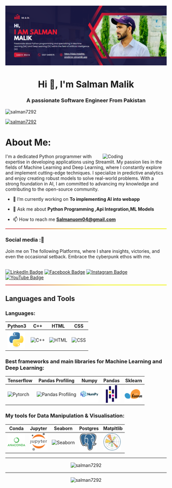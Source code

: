 [![MasterHead](https://raw.githubusercontent.com/Salman7292/Salman7292/main/Screenshot%202024-07-19%20001510.png)](https://your-link-here)


<h1 align="center">Hi 👋, I'm Salman Malik</h1>
<h3 align="center">A passionate Software Engineer From Pakistan</h3>

<p align="left"> <img src="https://komarev.com/ghpvc/?username=salman7292&label=Profile%20views&color=0e75b6&style=flat" alt="salman7292" /> </p>



<p align="left"> <a href="https://github.com/ryo-ma/github-profile-trophy"><img src="https://github-profile-trophy.vercel.app/?username=salman7292" alt="salman7292" /></a> </p>


<H1>About Me:</H1>  
<img align="right" alt="Coding" width="200" src="https://steamuserimages-a.akamaihd.net/ugc/1631947648964785474/81CBA15178466DD47195A239232202E78987B714/?imw=637&imh=358&ima=fit&impolicy=Letterbox&imcolor=%23000000&letterbox=true" />
<P>I'm a dedicated Python programmer with expertise in developing applications using Streamlit. My passion lies in the fields of Machine Learning and Deep Learning, where I constantly explore and implement cutting-edge techniques. I specialize in predictive analytics and enjoy creating robust models to solve real-world problems. With a strong foundation in AI, I am committed to advancing my knowledge and contributing to the open-source community.</P>


- 🔭 I’m currently working on **To implementing AI into webapp**

- 💬 Ask me about **Python Programming ,Api Integration,ML Models**

- 📫 How to reach me **Salmanuom04@gmail.com**

   
<hr style="border: none; height: 2px; background: linear-gradient(90deg, rgba(216,82,82,1) 13%, rgba(237,242,6,1) 57%);" />

<h3 align="left">Social media :📡 </h3>
Join me on The following Platforms, where I share insights, victories, and even the occasional setback. Embrace the cyberpunk ethos with me.
<br>
<br>

[![LinkedIn Badge](https://img.shields.io/badge/LinkedIn-blue?style=for-the-badge&logo=linkedin&logoColor=white)](https://www.linkedin.com/in/muhammad-salman-036b27284/)
[![Facebook Badge](https://img.shields.io/badge/Facebook-blue?style=for-the-badge&logo=facebook&logoColor=white)](https://fb.com/salman-malik)
[![Instagram Badge](https://img.shields.io/badge/Instagram-purple?style=for-the-badge&logo=instagram&logoColor=white)](https://instagram.com/salman-malik)
[![YouTube Badge](https://img.shields.io/badge/YouTube-red?style=for-the-badge&logo=youtube&logoColor=white)](https://www.youtube.com/c/learnwithsalman)

<hr style="border: none; height: 2px; background: linear-gradient(90deg, rgba(216,82,82,1) 13%, rgba(237,242,6,1) 57%);" />




## Languages and Tools 
<div>

### Languages:
| Python3 | C++ | HTML | CSS |
|----------|----------|----------|-----|
|  <img src="https://github.com/devicons/devicon/blob/master/icons/python/python-original.svg" title="Python"  alt="Python" width="55" height="55"/> |  <img src="https://www.vikingsoftware.com/wp-content/uploads/2024/02/C-2.png" title="C++"  alt="C++" width="55" height="55"/> |  <img src="https://cdn.pixabay.com/photo/2017/08/05/11/16/logo-2582748_1280.png" title="HTML" alt="HTML" width="55" height="55"/> |  <img src="https://cdn.pixabay.com/photo/2017/08/05/11/16/logo-2582747_1280.png" title="CSS" alt="CSS" width="55" height="55"/> 

  

### Best frameworks and main libraries for Machine Learning and Deep Learning:

| Tenserflow | Pandas Profiling| Numpy | Pandas | Sklearn |
|----------|----------|----------|----------|----------|
|  <img src="https://encrypted-tbn0.gstatic.com/images?q=tbn:ANd9GcSmAmqfydDrHJVZVK-43-EOvaWOxfzR4tZQ0w&s" title="Pytorch"  alt="Pytorch" width="55" height="55"/>|  <img src="https://canonicalized.com/wp-content/uploads/2023/02/pandas-profiling.png" title="Pandas Profiling"  alt="Pandas Profiling" width="55" height="55"/>|  <img src="https://github.com/devicons/devicon/blob/master/icons/numpy/numpy-original-wordmark.svg" title="Numpy" alt="Numpy" width="55" height="55"/>|  <img src="https://github.com/devicons/devicon/blob/master/icons/pandas/pandas-original.svg" title="Pandas" alt="Pandas" width="55" height="55"/>|  <img src="https://github.com/devicons/devicon/blob/master/icons/scikitlearn/scikitlearn-original.svg" title="sklearn" alt="sklearn" width="55" height="55"/>



### My tools for Data Manipulation & Visualisation:

| Conda | Jupyter | Seaborn | Postgres | Matpltlib |
|----------|----------|----------|----------|----------|
|<img src="https://github.com/devicons/devicon/blob/master/icons/anaconda/anaconda-original-wordmark.svg" title="Anaconda" alt="Conda" width="55" height="55"/>|<img src="https://github.com/devicons/devicon/blob/master/icons/jupyter/jupyter-original-wordmark.svg" title="Jupiter" alt="Jupiter" width="55" height="55"/>|<img src="https://avatars.githubusercontent.com/u/22799945?s=200&v=4" title="Seaborn" alt="Seaborn" width="55" height="55"/>|<img src="https://github.com/devicons/devicon/blob/master/icons/postgresql/postgresql-original.svg" title="pg" alt="pg" width="55" height="55"/>| <img src="https://github.com/devicons/devicon/blob/master/icons/matplotlib/matplotlib-original.svg" title="plotly" alt="pltly" width="55" height="55"/> |

 ---
<p align="center">
  <img width="800" height="220" src="https://github-readme-streak-stats.herokuapp.com/?user=salman7292&" alt="salman7292">
</p>


---


<p align="center">
  <img width="800" height="220" src="https://github-readme-stats.vercel.app/api/top-langs?username=salman7292&show_icons=true&locale=en&layout=compact" alt="salman7292">
</p>





